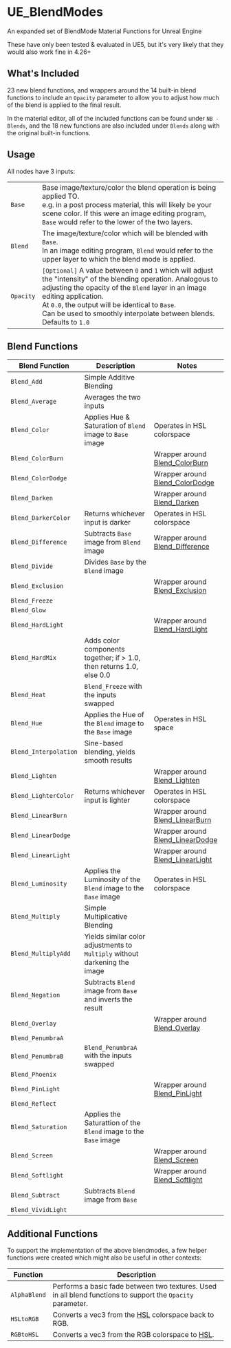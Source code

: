 # UE_BlendModes
An expanded set of BlendMode Material Functions for Unreal Engine

These have only been tested & evaluated in UE5, but it's very likely that they would also work fine in 4.26+

## What's Included

23 new blend functions, and wrappers around the 14 built-in blend functions to include an `Opacity` parameter to allow you to adjust how much of the blend is applied to the final result.

In the material editor, all of the included functions can be found under `NB - Blends`, and the 18 new functions are also included under `Blends` along with the original built-in functions.

## Usage

All nodes have 3 inputs:

|           |   |
|-----------|---|
| `Base`    | Base image/texture/color the blend operation is being applied TO. <br> e.g. in a post process material, this will likely be your scene color. If this were an image editing program, `Base` would refer to the lower of the two layers. |
| `Blend`   | The image/texture/color which will be blended with `Base`. <br> In an image editing program, `Blend` would refer to the upper layer to which the blend mode is applied.                                                                 |
| `Opacity` | `[Optional]` A value between `0` and `1` which will adjust the "intensity" of the blending operation. Analogous to adjusting the opacity of the `Blend` layer in an image editing application.<br>At `0.0`, the output will be identical to `Base`.<br>Can be used to smoothly interpolate between blends. <br> Defaults to `1.0` |

## Blend Functions

| Blend Function       | Description                                                                | Notes                                                                                                                  |
|----------------------|----------------------------------------------------------------------------|------------------------------------------------------------------------------------------------------------------------|
| `Blend_Add`          | Simple Additive Blending                                                   |                                                                                                                        |
| `Blend_Average`      | Averages the two inputs                                                    |                                                                                                                        |
| `Blend_Color`        | Applies Hue & Saturation of `Blend` image to `Base` image                  | Operates in HSL colorspace                                                                                             |
| `Blend_ColorBurn`    |                                                                            | Wrapper around [Blend_ColorBurn](https://docs.unrealengine.com/5.0/en-US/blend-material-functions-in-unreal-engine/)   |
| `Blend_ColorDodge`   |                                                                            | Wrapper around [Blend_ColorDodge](https://docs.unrealengine.com/5.0/en-US/blend-material-functions-in-unreal-engine/)  |
| `Blend_Darken`       |                                                                            | Wrapper around [Blend_Darken](https://docs.unrealengine.com/5.0/en-US/blend-material-functions-in-unreal-engine/)      |
| `Blend_DarkerColor`  | Returns whichever input is darker                                          | Operates in HSL colorspace                                                                                             |
| `Blend_Difference`   | Subtracts `Base` image from `Blend` image                                  | Wrapper around [Blend_Difference](https://docs.unrealengine.com/5.0/en-US/blend-material-functions-in-unreal-engine/)  |
| `Blend_Divide`       | Divides `Base` by the `Blend` image                                        |                                                                                                                        |
| `Blend_Exclusion`    |                                                                            | Wrapper around [Blend_Exclusion](https://docs.unrealengine.com/5.0/en-US/blend-material-functions-in-unreal-engine/)   |
| `Blend_Freeze`       |                                                                            |                                                                                                                        |
| `Blend_Glow`         |                                                                            |                                                                                                                        |
| `Blend_HardLight`    |                                                                            | Wrapper around [Blend_HardLight](https://docs.unrealengine.com/5.0/en-US/blend-material-functions-in-unreal-engine/)   |
| `Blend_HardMix`      | Adds color components together; if > 1.0, then returns 1.0, else 0.0       |                                                                                                                        |
| `Blend_Heat`         | `Blend_Freeze` with the inputs swapped                                     |                                                                                                                        |
| `Blend_Hue`          | Applies the Hue of the `Blend` image to the `Base` image                   | Operates in HSL space                                                                                                  |
| `Blend_Interpolation` | Sine-based blending, yields smooth results                                |                                                                                                                        |
| `Blend_Lighten`      |                                                                            | Wrapper around [Blend_Lighten](https://docs.unrealengine.com/5.0/en-US/blend-material-functions-in-unreal-engine/)     |
| `Blend_LighterColor` | Returns whichever input is lighter                                         | Operates in HSL colorspace                                                                                             |
| `Blend_LinearBurn`   |                                                                            | Wrapper around [Blend_LinearBurn](https://docs.unrealengine.com/5.0/en-US/blend-material-functions-in-unreal-engine/)  |
| `Blend_LinearDodge`  |                                                                            | Wrapper around [Blend_LinearDodge](https://docs.unrealengine.com/5.0/en-US/blend-material-functions-in-unreal-engine/) |
| `Blend_LinearLight`  |                                                                            | Wrapper around [Blend_LinearLight](https://docs.unrealengine.com/5.0/en-US/blend-material-functions-in-unreal-engine/) |
| `Blend_Luminosity`   | Applies the Luminosity of the `Blend` image to the `Base` image            | Operates in HSL colorspace                                                                                             |
| `Blend_Multiply`     | Simple Multiplicative Blending                                             |                                                                                                                        |
| `Blend_MultiplyAdd`  | Yields similar color adjustments to `Multiply` without darkening the image |                                                                                                                        |
| `Blend_Negation`     | Subtracts `Blend` image from `Base` and inverts the result                 |                                                                                                                        |
| `Blend_Overlay`      |                                                                            | Wrapper around [Blend_Overlay](https://docs.unrealengine.com/5.0/en-US/blend-material-functions-in-unreal-engine/)     |
| `Blend_PenumbraA`    |                                                                            |                                                                                                                        |
| `Blend_PenumbraB`    | `Blend_PenumbraA` with the inputs swapped                                  |                                                                                                                        |
| `Blend_Phoenix`      |                                                                            |                                                                                                                        |
| `Blend_PinLight`     |                                                                            | Wrapper around [Blend_PinLight](https://docs.unrealengine.com/5.0/en-US/blend-material-functions-in-unreal-engine/)    |
| `Blend_Reflect`      |                                                                            |                                                                                                                        |
| `Blend_Saturation`   | Applies the Saturattion of the `Blend` image to the `Base` image           |                                                                                                                        |
| `Blend_Screen`       |                                                                            | Wrapper around [Blend_Screen](https://docs.unrealengine.com/5.0/en-US/blend-material-functions-in-unreal-engine/)      |
| `Blend_Softlight`    |                                                                            | Wrapper around [Blend_Softlight](https://docs.unrealengine.com/5.0/en-US/blend-material-functions-in-unreal-engine/)   |
| `Blend_Subtract`     | Subtracts `Blend` image from `Base`                                        |                                                                                                                        |
| `Blend_VividLight`   |                                                                            |                                                                                                                        |

## Additional Functions

To support the implementation of the above blendmodes, a few helper functions were created which might also be useful in other contexts:

| Function             | Description                                                                                                 |
|----------------------|-------------------------------------------------------------------------------------------------------------|
| `AlphaBlend`         | Performs a basic fade between two textures. Used in all blend functions to support the `Opacity` parameter. |
| `HSLtoRGB`           | Converts a vec3 from the [HSL](https://en.wikipedia.org/wiki/HSL_and_HSV) colorspace back to RGB.           |
| `RGBtoHSL`           | Converts a vec3 from the RGB colorspace to [HSL](https://en.wikipedia.org/wiki/HSL_and_HSV).                |